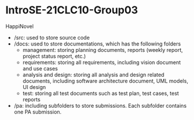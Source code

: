 # IntroSE-21CLC10-Group03
HappiNovel
- /src: used to store source code
- /docs: used to store documentations, which has the following folders 
    + management: storing planning documents, reports (weekly report, project status report, etc.) 
    + requirements: storing all requirements, including vision document and use cases 
    + analysis and design: storing all analysis and design related documents, including software architecture document, UML models, UI design 
    + test: storing all test documents such as test plan, test cases, test reports 
- /pa: including subfolders to store submissions. Each subfolder contains one PA submission.  
